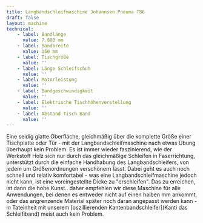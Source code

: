 ```yaml
---
title: Langbandschleifmaschine Johannsen Pneuma T86
draft: false
layout: machine
technical:
    - label: Bandlänge
      value: 7.800 mm
    - label: Bandbreite
      value: 150 mm
    - label: Tischgröße
      value: ''
    - label: Länge Schleifschuh
      value: ''
    - label: Motorleistung
      value: ''
    - label: Bandgeschwindigkeit
      value: ''
    - label: Elektrische Tischhöhenverstellung
      value: ''
    - label: Abstand Tisch Band
      value: ''
---
```


Eine seidig glatte Oberfläche, gleichmäßig über die komplette Größe einer Tischplatte oder Tür - mit der Langbandschleifmaschine nach etwas Übung überhaupt kein Problem. Es ist immer wieder faszinierend, wie der Werkstoff Holz sich nur durch das gleichmäßige Schleifen in Faserrichtung, unterstützt durch die einfache Handhabung des Langbandschleifers, von jedem um Größenordnungen verschönern lässt. Dabei geht es auch noch schnell und relativ komfortabel - was eine Langbandschleifmaschine jedoch nicht kann, ist eine voreingestellte Dicke zu "erschleifen". Das zu erreichen, ist dann die hohe Kunst.. daher empfehlen wir diese Maschine für alle Anwendungen, bei denen es entweder nicht auf einen halben mm ankommt, oder das angrenzende Material später noch daran angepasst werden kann - in Tateinheit mit unserem [oszillierenden Kantenbandschleifer](Kanti das Schleifiband) meist auch kein Problem.
